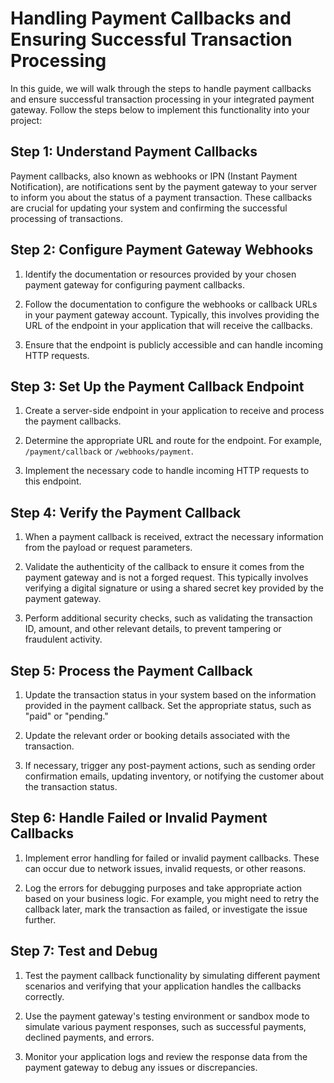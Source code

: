 # Handling Payment Callbacks and Ensuring Successful Transaction Processing

In this guide, we will walk through the steps to handle payment callbacks and ensure successful transaction processing in your integrated payment gateway. Follow the steps below to implement this functionality into your project:

## Step 1: Understand Payment Callbacks

Payment callbacks, also known as webhooks or IPN (Instant Payment Notification), are notifications sent by the payment gateway to your server to inform you about the status of a payment transaction. These callbacks are crucial for updating your system and confirming the successful processing of transactions.

## Step 2: Configure Payment Gateway Webhooks

1. Identify the documentation or resources provided by your chosen payment gateway for configuring payment callbacks.

2. Follow the documentation to configure the webhooks or callback URLs in your payment gateway account. Typically, this involves providing the URL of the endpoint in your application that will receive the callbacks.

3. Ensure that the endpoint is publicly accessible and can handle incoming HTTP requests.

## Step 3: Set Up the Payment Callback Endpoint

1. Create a server-side endpoint in your application to receive and process the payment callbacks.

2. Determine the appropriate URL and route for the endpoint. For example, `/payment/callback` or `/webhooks/payment`.

3. Implement the necessary code to handle incoming HTTP requests to this endpoint.

## Step 4: Verify the Payment Callback

1. When a payment callback is received, extract the necessary information from the payload or request parameters.

2. Validate the authenticity of the callback to ensure it comes from the payment gateway and is not a forged request. This typically involves verifying a digital signature or using a shared secret key provided by the payment gateway.

3. Perform additional security checks, such as validating the transaction ID, amount, and other relevant details, to prevent tampering or fraudulent activity.

## Step 5: Process the Payment Callback

1. Update the transaction status in your system based on the information provided in the payment callback. Set the appropriate status, such as "paid" or "pending."

2. Update the relevant order or booking details associated with the transaction.

3. If necessary, trigger any post-payment actions, such as sending order confirmation emails, updating inventory, or notifying the customer about the transaction status.

## Step 6: Handle Failed or Invalid Payment Callbacks

1. Implement error handling for failed or invalid payment callbacks. These can occur due to network issues, invalid requests, or other reasons.

2. Log the errors for debugging purposes and take appropriate action based on your business logic. For example, you might need to retry the callback later, mark the transaction as failed, or investigate the issue further.

## Step 7: Test and Debug

1. Test the payment callback functionality by simulating different payment scenarios and verifying that your application handles the callbacks correctly.

2. Use the payment gateway's testing environment or sandbox mode to simulate various payment responses, such as successful payments, declined payments, and errors.

3. Monitor your application logs and review the response data from the payment gateway to debug any issues or discrepancies.

